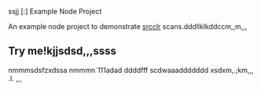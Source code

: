 ssjj [:] Example Node Project

An example node project to demonstrate [srcclr](https://www.srcclr.com) scans.dddllklkddccm,,m,,,
## Try me!kjjsdsd,,,ssss
nmmmsdsfzxdssa
nmmmn`111adad
ddddfff
scdwaaaddddddd
xsdxm,.;km,,,
.l.
,,,
